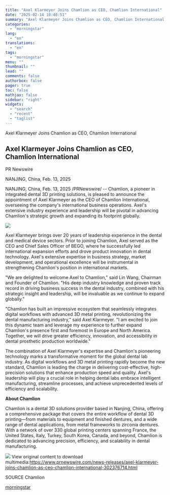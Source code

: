 ```yaml
---
title: "Axel Klarmeyer Joins Chamlion as CEO, Chamlion International"
date: "2025-02-14 10:40:51"
summary: "Axel Klarmeyer Joins Chamlion as CEO, Chamlion International Axel Klarmeyer Joins Chamlion as CEO, Chamlion International PR Newswire NANJING, China, Feb. 13, 2025 NANJING, China, Feb. 13, 2025 /PRNewswire/ -- Chamlion, a pioneer in integrated dental 3D printing solutions, is pleased to announce the appointment of Axel Klarmeyer as the..."
categories:
  - "morningstar"
lang:
  - "en"
translations:
  - "en"
tags:
  - "morningstar"
menu: ""
thumbnail: ""
lead: ""
comments: false
authorbox: false
pager: true
toc: false
mathjax: false
sidebar: "right"
widgets:
  - "search"
  - "recent"
  - "taglist"
---
```


Axel Klarmeyer Joins Chamlion as CEO, Chamlion International

Axel Klarmeyer Joins Chamlion as CEO, Chamlion International
------------------------------------------------------------

PR Newswire

NANJING, China, Feb. 13, 2025


NANJING, China, Feb. 13, 2025 /PRNewswire/ -- Chamlion, a pioneer in integrated dental 3D printing solutions, is pleased to announce the appointment of Axel Klarmeyer as the CEO of Chamlion International, overseeing the company's international business operations. Axel's extensive industry experience and leadership will be pivotal in advancing Chamlion's strategic growth and expanding its footprint globally.

 [![](https://mma.prnewswire.com/media/2620302/Axel_Klarmeyer.jpg)](https://mma.prnewswire.com/media/2620302/Axel_Klarmeyer.html)

Axel Klarmeyer brings over 20 years of leadership experience in the dental and medical device sectors. Prior to joining Chamlion, Axel served as the CEO and Chief Sales Officer of BEGO, where he successfully led international expansion efforts and drove product innovation in dental technology. Axel's extensive expertise in business strategy, market development, and operational excellence will be instrumental in strengthening Chamlion's position in international markets.

"We are delighted to welcome Axel to Chamlion," said Lin Wang, Chairman and Founder of Chamlion. "His deep industry knowledge and proven track record in driving business success in the dental industry, combined with his strategic insight and leadership, will be invaluable as we continue to expand globally."

"Chamlion has built an impressive ecosystem that seamlessly integrates digital workflows with advanced 3D metal printing, revolutionizing the dental manufacturing industry," said Axel Klarmeyer. "I am excited to join this dynamic team and leverage my experience to further expand Chamlion's presence first and foremost in Europe and North America. Together, we will drive greater efficiency, innovation, and accessibility in dental prosthetic production worldwide."

The combination of Axel Klarmeyer's expertise and Chamlion's pioneering technology marks a transformative moment for the global dental lab industry. As digital workflows and 3D metal printing rapidly become the new standard, Chamlion is leading the charge in delivering cost-effective, high-precision solutions that enhance production speed and quality. Axel's leadership will play a crucial role in helping dental labs embrace intelligent manufacturing, streamline processes, and achieve unprecedented levels of efficiency and scalability.

**About Chamlion**

Chamlion is a dental 3D solutions provider based in Nanjing, China, offering a comprehensive package that covers the entire workflow of dental 3D printing—from materials to equipment and finished dentures, and a wide range of dental applications, from metal frameworks to zirconia dentures. With a network of over 330 global printing centers spanning France, the United States, Italy, Turkey, South Korea, Canada, and beyond, Chamlion is dedicated to advancing precision, efficiency, and scalability in dental manufacturing.

 ![](https://c212.net/c/img/favicon.png?sn=CN19596&sd=2025-02-13) View original content to download multimedia:<https://www.prnewswire.com/news-releases/axel-klarmeyer-joins-chamlion-as-ceo-chamlion-international-302376714.html>

SOURCE Chamlion

[morningstar](https://www.morningstar.com/news/pr-newswire/20250213cn19596/axel-klarmeyer-joins-chamlion-as-ceo-chamlion-international)
